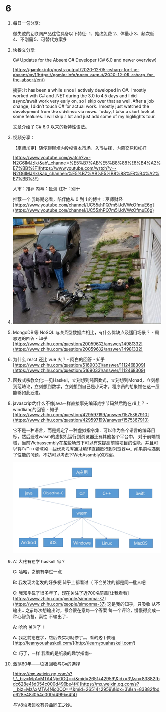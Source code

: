 # 6

1.  每日一句分享:

    做失败的互联网产品往往具备以下特征: 1、始终免费 2、体量小 3、频次低 4、不刚需 5、可替代方案多
2.  快餐文分享:

    C# Updates for the Absent C# Developer (C# 6.0 and newer overview)

    [https://gamlor.info/posts-output/2020-12-05-csharp-for-the-absent/en/](https://gamlor.info/posts-output/2020-12-05-csharp-for-the-absent/en/)

    摘要: It has been a while since I actively developed in C#. I mostly worked with C# and .NET during the 3.0 to 4.5 days and I did async/await work very early on, so I skip over that as well. After a job change, I didn’t touch C# for actual work. I mostly just watched the development from the sidelines via news. Today, I take a short look at some features. I will skip a lot and just add some of my highlights tour.

    文章介绍了 C# 6.0 以来的新特性语法。
3.  视频分享：

    【巫师加更】随便聊聊境内股权资本市场，入市抉择，内幕交易和杠杆

    [https://www.youtube.com/watch?v=-N2G6lMJzlk\&ab\_channel=%E5%B7%AB%E5%B8%88%E8%B4%A2%E7%BB%8F](https://www.youtube.com/watch?v=-N2G6lMJzlk\&ab_channel=%E5%B7%AB%E5%B8%88%E8%B4%A2%E7%BB%8F)

    入市：推荐 内幕：扯淡 杠杆：别干

    推荐一个 我每期必看，陪伴他从 0 到 1 的博主：巫师财经 [https://www.youtube.com/channel/UC55ahPQ7m5iJdVWcOfmuE6g](https://www.youtube.com/channel/UC55ahPQ7m5iJdVWcOfmuE6g)
4. ![image-20201206153751981](../../../.gitbook/assets/image-20201206153751981.png)
5. MongoDB 等 NoSQL 与关系型数据库相比，有什么优缺点及适用场景？ - 周思远的回答 - 知乎 [https://www.zhihu.com/question/20059632/answer/14981332](https://www.zhihu.com/question/20059632/answer/14981332)
6. 为什么 react 还比 vue 火？ - 阿白的回答 - 知乎 [https://www.zhihu.com/question/51690331/answer/1112468309](https://www.zhihu.com/question/51690331/answer/1112468309)
7. 函数式宗教文化:一见Haskell，立刻想到纯函数式，立刻想到Monad，立刻想到范畴论，立刻想到数学，立刻想到自己是小天才。程序员的想象惟在这一层能够如此跃进。
8.  javascript为什么不像java一样直接事先编译成字节码然后跑在v8上？ - windliang的回答 - 知乎 [https://www.zhihu.com/question/429597199/answer/1575867910](https://www.zhihu.com/question/429597199/answer/1575867910)

    它不是一种语言，而是规定了一种虚拟指令集，可以作为各个语言的编译目标，然后通过wasm的虚拟机运行到浏览器还有其他各个平台中。 对于前端领域，当前Webassembly在某些场景下可以有效提高前端项目的性能，并且可以将C/C++领域的一些优秀的库通过编译直接运行到浏览器中。如果前端遇到了性能的问题，不妨可以考虑下WebAssmbly的方案。

    ![image-20201207225633527](<../../../.gitbook/assets/image-20201207225633527 (2).png>)
9.  A: 大佬有在学 haskell 吗？

    C: 哈哈，之前有学过一点

    B: 我发现大佬发的好多梗 知乎上都看过（ 不会关注的都是同一批人吧

    C: 我知乎玩了很多年了，现在关注了近700名前辈\[让我看看] [https://www.zhihu.com/people/simonma-87](https://www.zhihu.com/people/simonma-87) 这是我的知乎，只吸收 从不输出.. 之前每次想输出时，都会很在意每一个答案 每一个评论，慢慢得变成一种心智负担，索性 不输出了..

    A: 哈哈 关注了！

    A: 我之前也在学，然后去实习就停了。。看的这个教程 [http://learnyouahaskell.com/](http://learnyouahaskell.com/)

    C: 巧了，一样 我看的是纸质的趣学指南\~
10. 激荡60年——垃圾回收与Go的选择

    [https://mp.weixin.qq.com/s?\_\_biz=MzAxMTA4Njc0OQ==\&mid=2651442959\&idx=3\&sn=83882fbdc628e48d054c000d499be4f4](https://mp.weixin.qq.com/s?__biz=MzAxMTA4Njc0OQ==\&mid=2651442959\&idx=3\&sn=83882fbdc628e48d054c000d499be4f4)

    与V8垃圾回收有异曲同工之妙。
